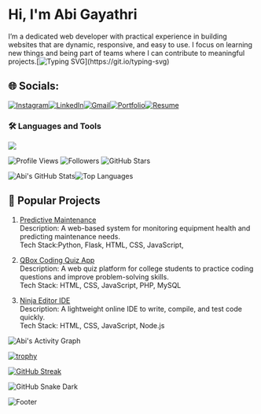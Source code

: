 # Hi, I'm Abi Gayathri 
I’m a dedicated web developer with practical experience in building websites that are dynamic, responsive, and easy to use.
I focus on learning new things and being part of teams where I can contribute to meaningful projects.[![Typing SVG](https://readme-typing-svg.herokuapp.com?font=Playfair+Display&color=FF69B4&size=25&center=true&vCenter=true&width=500&lines=✨+Frontend+Developer;💻+Tech+Explorer;🌸+Loves+Coding+Beautiful+UIs;🚀+Always+Learning!)](https://git.io/typing-svg)


## 🌐 Socials:

[![Instagram](https://img.shields.io/badge/Instagram-%23E4405F?style=for-the-badge&logo=instagram&logoColor=white)](https://www.instagram.com/ab_biie._/)[![LinkedIn](https://img.shields.io/badge/LinkedIn-%230077B5?style=for-the-badge&logo=linkedin&logoColor=white)](https://www.linkedin.com/in/abi-gayathri-pavalathrowvathan-a555472a3/)[![Gmail](https://img.shields.io/badge/Gmail-FF4081?style=for-the-badge&logo=gmail&logoColor=white)](mailto:abigayathri23@gmail.com)[![Portfolio](https://img.shields.io/badge/Portfolio-FFC0CB?style=for-the-badge&logo=google-chrome&logoColor=white)](https://your-portfolio-link.com)[![Resume](https://img.shields.io/badge/Resume-FF69B4?style=for-the-badge&logo=adobe-acrobat-reader&logoColor=white)](https://your-resume-link.com)


### 🛠️ Languages and Tools
<p align="left">
  <img src="https://skillicons.dev/icons?i=html,css,js,react,php,mysql,python,java,git,github,vscode" />
</p>


![Profile Views](https://komarev.com/ghpvc/?username=abigayathri23&color=ff69b4&style=flat-square) ![Followers](https://img.shields.io/github/followers/abigayathri23?color=ff69b4&label=Followers&style=flat-square) ![GitHub Stars](https://img.shields.io/github/stars/abigayathri23?color=ff69b4&label=Stars&style=flat-square)




![Abi's GitHub Stats](https://github-readme-stats.vercel.app/api?username=abigayathri23&show_icons=true&count_private=true&include_all_commits=true&theme=radical)![Top Languages](https://github-readme-stats.vercel.app/api/top-langs/?username=abigayathri23&layout=compact&hide=html,css&theme=radical)

## 🚀 Popular Projects

1. [Predictive Maintenance](https://github.com/abigayathri23/Predictive-Maintanace)  
Description: A web-based system for monitoring equipment health and predicting maintenance needs.  
Tech Stack:Python, Flask, HTML, CSS, JavaScript,

2. [QBox Coding Quiz App](https://github.com/abigayathri23/QBox)  
Description: A web quiz platform for college students to practice coding questions and improve problem-solving skills.  
Tech Stack: HTML, CSS, JavaScript, PHP, MySQL  

 3. [Ninja Editor IDE](https://github.com/Srihari-Prasath/Ninja-Editor-IDE)  
Description: A lightweight online IDE to write, compile, and test code quickly.  
Tech Stack: HTML, CSS, JavaScript, Node.js  


![Abi's Activity Graph](https://github-readme-activity-graph.vercel.app/graph?username=abigayathri23&bg_color=0d1117&color=ffb6c1&line=ff69b4&point=ff85a2&area=true&hide_border=true)

[![trophy](https://github-profile-trophy.vercel.app/?username=abigayathri23&theme=onedark&no-bg=true&no-frame=true&margin-w=10&margin-h=10&title=Followers,Stars,Commits,Repositories,PullRequest,Issues&column=6&color=ffb6c1,ff85a2,ff69b4,ff1493,e75480,c71585)](https:)

[![GitHub Streak](https://github-readme-streak-stats.herokuapp.com?user=abigayathri23&background=0D1117&hide_border=true&ring=ff85a2&fire=ff69b4&currStreakNum=ff1493&currStreakLabel=ff69b4&sideNums=ffb6c1&sideLabels=ff85a2&dates=ff85a2&stroke=ffb6c1)](https://git.io/streak-stats)


![GitHub Snake Dark](https://raw.githubusercontent.com/abigayathri23/abigayathri23/output/github-contribution-grid-snake-dark.svg#gh-dark-mode-only)

![Footer](https://capsule-render.vercel.app/api?type=waving&color=FFC0CB&height=120&section=footer)



